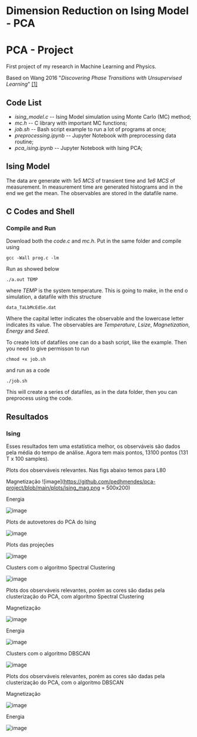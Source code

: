 # Dimension Reduction on Ising Model - PCA

# PCA - Project
First project of my research in Machine Learning and Physics. 

Based on Wang 2016 "*Discovering Phase Transitions with Unsupervised Learning*" [[1]](https://journals.aps.org/prb/abstract/10.1103/PhysRevB.94.195105)

## Code List
- *ising_model.c*           -- Ising Model simulation using Monte Carlo (MC) method;
- *mc.h*                    -- C library with important MC functions;
- *job.sh*                  -- Bash script example to run a lot of programs at once;          
- *preprocessing.ipynb*     -- Jupyter Notebook with preprocessing data routine;
- *pca_ising.ipynb*         -- Jupyter Notebook with Ising PCA;


## Ising Model

The data are generate with *1e5 MCS* of transient time and *1e6 MCS* of measurement.
In measurement time are generated histograms and in the end we get the mean.
The observables are stored in the datafile name.

## C Codes and Shell
### Compile and Run

Download both the *code.c* and *mc.h*.
Put in the same folder and compile using

  <code>gcc -Wall prog.c -lm</code>

Run as showed below

  <code>./a.out TEMP</code>

where *TEMP* is the system temperature.
This is going to make, in the end o simulation, a datafile with this structure

  <code>data_TaLbMcEdSe.dat</code>

Where the capital letter indicates the observable and the lowercase letter indicates its value.
The observables are *Temperature*, *Lsize*, *Magnetization*, *Energy* and *Seed*.


To create lots of datafiles one can do a bash script, like the example.
Then you need to give permisson to run

  <code>chmod +x job.sh</code>

and run as a code

  <code>./job.sh</code>

This will create a series of datafiles, as in the data folder, then you can preprocess using the code.

## Resultados
### Ising 
Esses resultados tem uma estatística melhor, os observáveis são dados pela média do tempo de análise. Agora tem mais pontos, 13100 pontos (131 T x 100 samples).

Plots dos observáveis relevantes. Nas figs abaixo temos para L80

Magnetização
![image](https://github.com/pedhmendes/pca-project/blob/main/plots/ising_mag.png = 500x200)

Energia

![image](https://github.com/pedhmendes/pca-project/blob/main/plots/ising_ene.png)

Plots de autovetores do PCA do Ising

![image](https://github.com/pedhmendes/pca-project/blob/main/plots/ising_pca_multi_evals_2.png)

Plots das projeções

![image](https://github.com/pedhmendes/pca-project/blob/main/plots/ising_pca_components_2.png)

Clusters com o algoritmo Spectral Clustering

![image](https://github.com/pedhmendes/pca-project/blob/main/plots/ising_clusters_sp_L80.png)

Plots dos observáveis relevantes, porém as cores são dadas pela clusterização do PCA, com algoritmo Spectral Clustering

Magnetização

![image](https://github.com/pedhmendes/pca-project/blob/main/plots/ising80_mag_sp_cluster.png)

Energia

![image](https://github.com/pedhmendes/pca-project/blob/main/plots/ising80_ene_sp_cluster.png)

Clusters com o algoritmo DBSCAN

![image](https://github.com/pedhmendes/pca-project/blob/main/plots/ising_clusters_db_L80.png)

Plots dos observáveis relevantes, porém as cores são dadas pela clusterização do PCA, com o algoritmo DBSCAN

Magnetização

![image](https://github.com/pedhmendes/pca-project/blob/main/plots/ising80_mag_db_cluster.png)

Energia

![image](https://github.com/pedhmendes/pca-project/blob/main/plots/ising80_ene_db_cluster.png)



